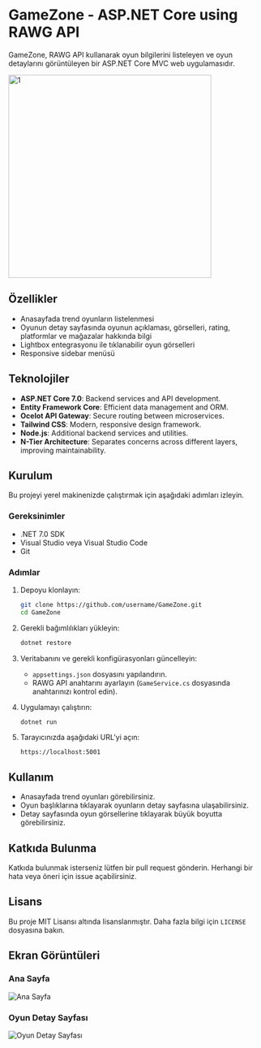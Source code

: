 # GameZone - ASP.NET Core using RAWG API

GameZone, RAWG API kullanarak oyun bilgilerini listeleyen ve oyun detaylarını görüntüleyen bir ASP.NET Core MVC web uygulamasıdır.

<div style="display: flex; flex-wrap: wrap; gap: 10px;">
 <img width="400" alt="1" src="![image](https://github.com/karabasnejat/GameZone/assets/62561906/eb3fc696-65fe-4888-97b7-7436cca5bddb)
![image](https://github.com/karabasnejat/GameZone/assets/62561906/eb3fc696-65fe-4888-97b7-7436cca5bddb)
">
</div>

## Özellikler

- Anasayfada trend oyunların listelenmesi
- Oyunun detay sayfasında oyunun açıklaması, görselleri, rating, platformlar ve mağazalar hakkında bilgi
- Lightbox entegrasyonu ile tıklanabilir oyun görselleri
- Responsive sidebar menüsü

## Teknolojiler

- **ASP.NET Core 7.0**: Backend services and API development.
- **Entity Framework Core**: Efficient data management and ORM.
- **Ocelot API Gateway**: Secure routing between microservices.
- **Tailwind CSS**: Modern, responsive design framework.
- **Node.js**: Additional backend services and utilities.
- **N-Tier Architecture**: Separates concerns across different layers, improving maintainability.

## Kurulum

Bu projeyi yerel makinenizde çalıştırmak için aşağıdaki adımları izleyin.

### Gereksinimler

- .NET 7.0 SDK
- Visual Studio veya Visual Studio Code
- Git

### Adımlar

1. Depoyu klonlayın:

    ```bash
    git clone https://github.com/username/GameZone.git
    cd GameZone
    ```

2. Gerekli bağımlılıkları yükleyin:

    ```bash
    dotnet restore
    ```

3. Veritabanını ve gerekli konfigürasyonları güncelleyin:

    - `appsettings.json` dosyasını yapılandırın.
    - RAWG API anahtarını ayarlayın (`GameService.cs` dosyasında anahtarınızı kontrol edin).

4. Uygulamayı çalıştırın:

    ```bash
    dotnet run
    ```

5. Tarayıcınızda aşağıdaki URL'yi açın:

    ```
    https://localhost:5001
    ```

## Kullanım

- Anasayfada trend oyunları görebilirsiniz.
- Oyun başlıklarına tıklayarak oyunların detay sayfasına ulaşabilirsiniz.
- Detay sayfasında oyun görsellerine tıklayarak büyük boyutta görebilirsiniz.

## Katkıda Bulunma

Katkıda bulunmak isterseniz lütfen bir pull request gönderin. Herhangi bir hata veya öneri için issue açabilirsiniz.

## Lisans

Bu proje MIT Lisansı altında lisanslanmıştır. Daha fazla bilgi için `LICENSE` dosyasına bakın.

## Ekran Görüntüleri

### Ana Sayfa

![Ana Sayfa](./screenshots/home.png)

### Oyun Detay Sayfası

![Oyun Detay Sayfası](./screenshots/details.png)
